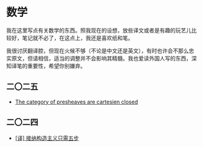 # 数学

我在这里写点有关数学的东西。照我现在的设想，放些译文或者是有趣的玩艺儿比较好，笔记就不必了，在这点上，我还是喜欢纸和笔。

我很讨厌翻译腔，但现在火候不够（不论是中文还是英文），有时也许会不那么忠实原文，但请相信，适当的调整并不会影响其精髓。我也爱读外国人写的东西，深知译笔的重要性，希望你别嫌弃。

## 二〇二五
- [The category of presheaves are cartesien closed](./2025/presheaf)

## 二〇二四

- [[译] 接纳构造主义只需五步](./2024/stages)
